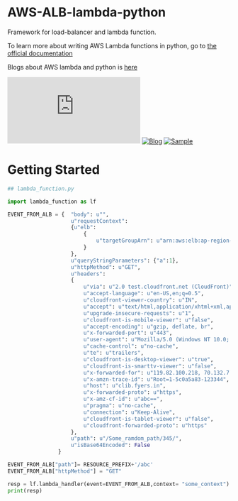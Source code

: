 # AWS-ALB-lambda-python

Framework for load-balancer and lambda function.

To learn more about writing AWS Lambda functions in python, go to [the official documentation](https://docs.aws.amazon.com/lambda/latest/dg/services-alb.html)

Blogs about AWS lambda and python is [here](https://aws.amazon.com/blogs/networking-and-content-delivery/lambda-functions-as-targets-for-application-load-balancers/)

[![Pyhton-Lambda-Doc][1]][1]
[![Blog][2]][2]
[![Sample][3]][3]

[1]: https://docs.aws.amazon.com/lambda/latest/dg/services-alb.html
[2]: https://aws.amazon.com/blogs/networking-and-content-delivery/lambda-functions-as-targets-for-application-load-balancers/
[3]: https://github.com/aws-samples/serverless-sinatra-sample

# Getting Started

``` Python
## lambda_function.py

import lambda_function as lf

EVENT_FROM_ALB = {  "body": u"", 
					u"requestContext": 
					{u"elb": 
						{
							u"targetGroupArn": u"arn:aws:elb:ap-region-1:11:targetgroup/FROM_TARGET-GROUP/abc"
						}
					}, 
					u"queryStringParameters": {"a":1}, 
					u"httpMethod": u"GET", 
					u"headers": 
					{
						u"via": u"2.0 test.cloudfront.net (CloudFront)", 
						u"accept-language": u"en-US,en;q=0.5", 
						u"cloudfront-viewer-country": u"IN", 
						u"accept": u"text/html,application/xhtml+xml,application/xml;q=0.9,*/*;q=0.8", 
						u"upgrade-insecure-requests": u"1", 
						u"cloudfront-is-mobile-viewer": u"false", 
						u"accept-encoding": u"gzip, deflate, br", 
						u"x-forwarded-port": u"443", 
						u"user-agent": u"Mozilla/5.0 (Windows NT 10.0; Win64; x64; rv:63.0) Gecko/20100101 Firefox/63.0", 
						u"cache-control": u"no-cache", 
						u"te": u"trailers", 
						u"cloudfront-is-desktop-viewer": u"true", 
						u"cloudfront-is-smarttv-viewer": u"false", 
						u"x-forwarded-for": u"119.82.100.218, 70.132.7.73", 
						u"x-amzn-trace-id": u"Root=1-5c0a5a83-123344", 
						u"host": u"clib.fyers.in", 
						u"x-forwarded-proto": u"https", 
						u"x-amz-cf-id": u"abc==", 
						u"pragma": u"no-cache", 
						u"connection": u"Keep-Alive", 
						u"cloudfront-is-tablet-viewer": u"false", 
						u"cloudfront-forwarded-proto": u"https"
					}, 
					u"path": u"/Some_ramdom_path/345/", 
					u"isBase64Encoded": False
				}

EVENT_FROM_ALB["path"]= RESOURCE_PREFIX+'/abc'
EVENT_FROM_ALB["httpMethod"] = "GET"

resp = lf.lambda_handler(event=EVENT_FROM_ALB,context= "some_context")
print(resp)
```
